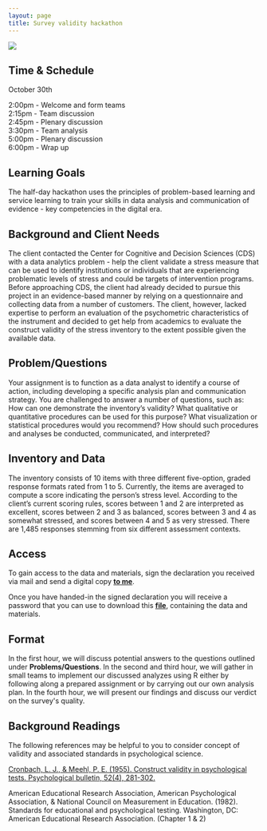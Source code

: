 ```yaml
---
layout: page
title: Survey validity hackathon
---
```



<a href="https://unibas.zoom.us/j/99259934260"><img src="https://dwulff.github.io/NLP_2020Autumn/assets/img/zoom.png"></a>

## Time & Schedule

October 30th

2:00pm - Welcome and form teams<br>
2:15pm - Team discussion<br>
2:45pm - Plenary discussion<br>
3:30pm - Team analysis<br>
5:00pm - Plenary discussion<br>
6:00pm - Wrap up


## Learning Goals
The half-day hackathon uses the principles of problem-based learning and service learning to train your skills in data analysis and communication of evidence - key competencies in the digital era.

## Background and Client Needs
The client contacted the Center for Cognitive and Decision Sciences (CDS) with a data analytics problem - help the client validate a stress measure that can be used to identify institutions or individuals that are experiencing problematic levels of stress and could be targets of intervention programs. Before approaching CDS, the client had already decided to pursue this project in an evidence-based manner by relying on a questionnaire and collecting data from a number of customers. The client, however, lacked expertise to perform an evaluation of the psychometric characteristics of the instrument and decided to get help from academics to evaluate the construct validity of the stress inventory to the extent possible given the available data.

## Problem/Questions
Your assignment is to function as a data analyst to identify a course of action, including developing a specific analysis plan and communication strategy. You are challenged to answer a number of questions, such as: How can one demonstrate the inventory’s validity? What qualitative or quantitative procedures can be used for this purpose? What visualization or statistical procedures would you recommend? How should such procedures and analyses be conducted, communicated, and interpreted?

## Inventory and Data
The inventory consists of 10 items with three different five-option, graded response formats rated from 1 to 5. Currently, the items are averaged to compute a score indicating the person’s stress level. According to the client’s current scoring rules, scores between 1 and 2 are interpreted as excellent, scores between 2 and 3 as balanced, scores between 3 and 4 as somewhat stressed, and scores between 4 and 5 as very stressed. There are 1,485 responses stemming from six different assessment contexts.

## Access

To gain access to the data and materials, sign the declaration you received via mail and send a digital copy <a href="mailto:dirk.wulff@unibas.ch?subject=declaration"><b>to me</b></a>.

Once you have handed-in the signed declaration you will receive a password that you can use to download this <a href="https://www.dropbox.com/sh/nazry94v600x8jb/AADCKjP9xpQu7k0KcrJ66-Jca?dl=0"><b>file</b></a>, containing the data and materials.

## Format

In the first hour, we will discuss potential answers to the questions outlined under **Problems/Questions**. In the second and third hour, we will gather in small teams to implement our discussed analyzes using R either by following along a prepared assignment or by carrying out our own analysis plan. In the fourth hour, we will present our findings and discuss our verdict on the survey's quality.    

## Background Readings
The following references may be helpful to you to consider concept of validity and associated standards in psychological science.

<a href="http://www.sfu.ca/~palys/Cronbach&Meehl-1955-ConstructValidityInPsychologicalTests.pdf">Cronbach, L. J., & Meehl, P. E. (1955). Construct validity in psychological tests. Psychological bulletin, 52(4), 281-302.</a>

American Educational Research Association, American Psychological Association, & National Council on Measurement in Education. (1982). Standards for educational and psychological testing. Washington, DC: American Educational Research Association. (Chapter 1 & 2)
